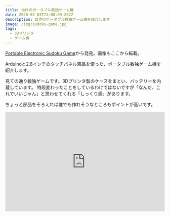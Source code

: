 ```yaml
---
title: 自作のポータブル数独ゲーム機
date: 2020-02-03T23:00:59.852Z
description: 自作のポータブル数独ゲーム機を紹介します
image: /img/sudoku-game.jpg
tags:
  - 3Dプリンタ
  - ゲーム機
---
```

[Portable Electronic Sudoku Game](https://www.hackster.io/NZDoug/portable-electronic-sudoku-game-0040a7)から発見。画像もここから転載。

Arduinoと2.8インチのタッチパネル液晶を使った、ポータブル数独ゲーム機を紹介します。

見ての通り数独ゲームです。3Dプリンタ製のケースをまとい、バッテリーを内蔵しています。
特段変わったことをしているわけではないですが「なんだ、これでいいじゃん」と思わせてくれる「しっくり感」があります。

ちょっと部品をそろえれば誰でも作れそうなところもポイントが高いです。

<iframe width="100%" height="315" src="https://www.youtube.com/embed/qILoUzuI6ak" frameborder="0" allow="accelerometer; autoplay; encrypted-media; gyroscope; picture-in-picture" allowfullscreen></iframe>

